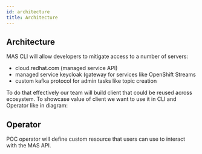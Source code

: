 ```yaml
---
id: architecture
title: Architecture
---
```


## Architecture

MAS CLI will allow developers to mitigate access to a number of servers:

- cloud.redhat.com (managed service API)
- managed service keycloak (gateway for services like OpenShift Streams
- custom kafka protocol for admin tasks like topic creation

To do that effectively our team will build client that could be reused across ecosystem.
To showcase value of client we want to use it in CLI and Operator like in diagram:

## Operator

POC operator will define custom resource that users can use to interact with the MAS API.